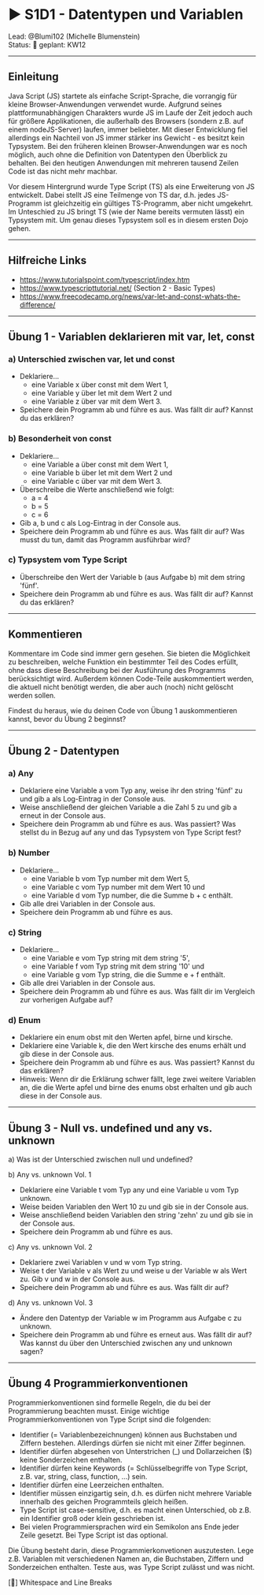 # :arrow_forward: S1D1 - Datentypen und Variablen

Lead: @Blumi102 (Michelle Blumenstein)  
Status: :construction:
geplant: KW12

---
## Einleitung

Java Script (JS) startete als einfache Script-Sprache, die vorrangig für kleine Browser-Anwendungen verwendet wurde. Aufgrund seines plattformunabhängigen Charakters wurde JS im Laufe der Zeit jedoch auch für größere Applikationen, die außerhalb des Browsers (sondern z.B. auf einem nodeJS-Server) laufen, immer beliebter. Mit dieser Entwicklung fiel allerdings ein Nachteil von JS immer stärker ins Gewicht - es besitzt kein Typsystem. Bei den früheren kleinen Browser-Anwendungen war es noch möglich, auch ohne die Definition von Datentypen den Überblick zu behalten. Bei den heutigen Anwendungen mit mehreren tausend Zeilen Code ist das nicht mehr machbar. 

Vor diesem Hintergrund wurde Type Script (TS) als eine Erweiterung von JS entwickelt. Dabei stellt JS eine Teilmenge von TS dar, d.h. jedes JS-Programm ist gleichzeitig ein gültiges TS-Programm, aber nicht umgekehrt. Im Unteschied zu JS bringt TS (wie der Name bereits vermuten lässt) ein Typsystem mit. Um genau dieses Typsystem soll es in diesem ersten Dojo gehen.

---

## Hilfreiche Links
- https://www.tutorialspoint.com/typescript/index.htm
- https://www.typescripttutorial.net/ (Section 2 - Basic Types)
- https://www.freecodecamp.org/news/var-let-and-const-whats-the-difference/

---
## Übung 1 - Variablen deklarieren mit var, let, const

### a) Unterschied zwischen var, let und const
- Deklariere...
  -  eine Variable x über const mit dem Wert 1,
  -  eine Variable y über let mit dem Wert 2 und
  -  eine Variable z über var mit dem Wert 3.
- Speichere dein Programm ab und führe es aus. Was fällt dir auf? Kannst du das erklären?

### b) Besonderheit von const
- Deklariere...
  -  eine Variable a über const mit dem Wert 1,
  -  eine Variable b über let mit dem Wert 2 und
  -  eine Variable c über var mit dem Wert 3.
- Überschreibe die Werte anschließend wie folgt:
  - a = 4
  - b = 5
  - c = 6
- Gib a, b und c als Log-Eintrag in der Console aus.
- Speichere dein Programm ab und führe es aus. Was fällt dir auf? Was musst du tun, damit das Programm ausführbar wird?

### c) Typsystem vom Type Script
- Überschreibe den Wert der Variable b (aus Aufgabe b) mit dem string 'fünf'.
- Speichere dein Programm ab und führe es aus. Was fällt dir auf? Kannst du das erklären?

---
## Kommentieren

Kommentare im Code sind immer gern gesehen. Sie bieten die Möglichkeit zu beschreiben, welche Funktion ein bestimmter Teil des Codes erfüllt, ohne dass diese Beschreibung bei der Ausführung des Programms berücksichtigt wird. Außerdem können Code-Teile auskommentiert werden, die aktuell nicht benötigt werden, die aber auch (noch) nicht gelöscht werden sollen. 

Findest du heraus, wie du deinen Code von Übung 1 auskommentieren kannst, bevor du Übung 2 beginnst?

---

## Übung 2 - Datentypen

### a) Any
- Deklariere eine Variable a vom Typ any, weise ihr den string 'fünf' zu und gib a als Log-Eintrag in der Console aus.
- Weise anschließend der gleichen Variable a die Zahl 5 zu und gib a erneut in der Console aus.
- Speichere dein Programm ab und führe es aus. Was passiert? Was stellst du in Bezug auf any und das Typsystem von Type Script fest?

### b) Number
- Deklariere...
  - eine Variable b vom Typ number mit dem Wert 5,
  - eine Variable c vom Typ number mit dem Wert 10 und 
  - eine Variable d vom Typ number, die die Summe b + c enthält.
- Gib alle drei Variablen in der Console aus.
- Speichere dein Programm ab und führe es aus.

### c) String
- Deklariere...
  - eine Variable e vom Typ string mit dem string '5',
  - eine Variable f vom Typ string mit dem string '10' und 
  - eine Variable g vom Typ string, die die Summe e + f enthält.
- Gib alle drei Variablen in der Console aus.
- Speichere dein Programm ab und führe es aus. Was fällt dir im Vergleich zur vorherigen Aufgabe auf?

### d) Enum
- Deklariere ein enum obst mit den Werten apfel, birne und kirsche.
- Deklariere eine Variable k, die den Wert kirsche des enums erhält und gib diese in der Console aus.
- Speichere dein Programm ab und führe es aus. Was passiert? Kannst du das erklären?
- Hinweis: Wenn dir die Erklärung schwer fällt, lege zwei weitere Variablen an, die die Werte apfel und birne des enums obst erhalten und gib auch diese in der Console aus.

--- 

## Übung 3 - Null vs. undefined und any vs. unknown

a) Was ist der Unterschied zwischen null und undefined?

b) Any vs. unknown Vol. 1
- Deklariere eine Variable t vom Typ any und eine Variable u vom Typ unknown.
- Weise beiden Variablen den Wert 10 zu und gib sie in der Console aus.
- Weise anschließend beiden Variablen den string 'zehn' zu und gib sie in der Console aus.
- Speichere dein Programm ab und führe es aus.

c) Any vs. unknown Vol. 2
- Deklariere zwei Variablen v und w vom Typ string.
- Weise t der Variable v als Wert zu und weise u der Variable w als Wert zu. Gib v und w in der Console aus. 
- Speichere dein Programm ab und führe es aus. Was fällt dir auf?

d) Any vs. unknown Vol. 3
- Ändere den Datentyp der Variable w im Programm aus Aufgabe c zu unknown.
- Speichere dein Programm ab und führe es erneut aus. Was fällt dir auf? Was kannst du über den Unterschied zwischen any und unknown sagen?

---

## Übung 4 Programmierkonventionen

Programmierkonventionen sind formelle Regeln, die du bei der Programmierung beachten musst. Einige wichtige Programmierkonventionen von Type Script sind die folgenden:

- Identifier (= Variablenbezeichnungen) können aus Buchstaben und Ziffern bestehen. Allerdings dürfen sie nicht mit einer Ziffer beginnen.
- Identifier dürfen abgesehen von Unterstrichen (_) und Dollarzeichen ($) keine Sonderzeichen enthalten.
- Identifier dürfen keine Keywords (= Schlüsselbegriffe von Type Script, z.B. var, string, class, function, ...) sein.
- Identifier dürfen eine Leerzeichen enthalten.
- Identifier müssen einzigartig sein, d.h. es dürfen nicht mehrere Variable innerhalb des geichen Programmteils gleich heißen.
- Type Script ist case-sensitive, d.h. es macht einen Unterschied, ob z.B. ein Identifier groß oder klein geschrieben ist.
- Bei vielen Programmiersprachen wird ein Semikolon ans Ende jeder Zeile gesetzt. Bei Type Script ist das optional.

Die Übung besteht darin, diese Programmierkonvetionen auszutesten. Lege z.B. Variablen mit verschiedenen Namen an, die Buchstaben, Ziffern und Sonderzeichen enthalten. Teste aus, was Type Script zulässt und was nicht.


[:construction:] Whitespace and Line Breaks



